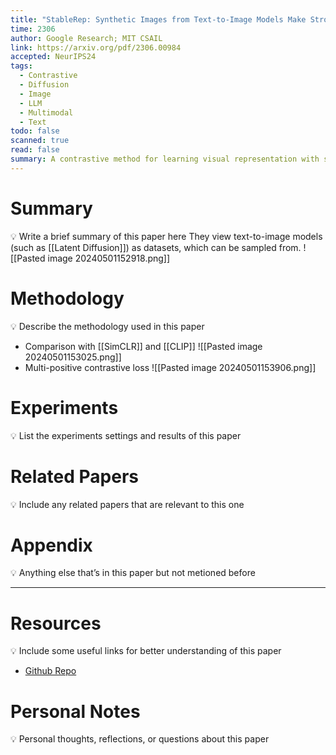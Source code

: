 ```yaml
---
title: "StableRep: Synthetic Images from Text-to-Image Models Make Strong Visual Representation Learners"
time: 2306
author: Google Research; MIT CSAIL
link: https://arxiv.org/pdf/2306.00984
accepted: NeurIPS24
tags:
  - Contrastive
  - Diffusion
  - Image
  - LLM
  - Multimodal
  - Text
todo: false
scanned: true
read: false
summary: A contrastive method for learning visual representation with synthetic image
---
```

# Summary
💡 Write a brief summary of this paper here
They view text-to-image models (such as [[Latent Diffusion]]) as datasets, which can be sampled from.
![[Pasted image 20240501152918.png]]
# Methodology
💡 Describe the methodology used in this paper
- Comparison with [[SimCLR]] and [[CLIP]] 
![[Pasted image 20240501153025.png]]
- Multi-positive contrastive loss
  ![[Pasted image 20240501153906.png]]
# Experiments
💡 List the experiments settings and results of this paper

# Related Papers
💡 Include any related papers that are relevant to this one

# Appendix
💡 Anything else that’s in this paper but not metioned before

---
# Resources
💡 Include some useful links for better understanding of this paper
- [Github Repo](https://github.com/google-research/syn-rep-learn/tree/main)
# Personal Notes
💡 Personal thoughts, reflections, or questions about this paper